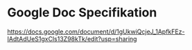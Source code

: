# Google Doc Specifikation
https://docs.google.com/document/d/1gUkwiQcjeJ_1ApfkFEz-IAdtAdUeS1gxCls13Z98kTk/edit?usp=sharing